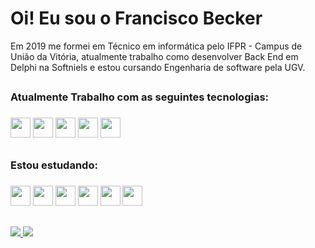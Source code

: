 <h1>Oi! Eu sou o Francisco Becker</h1>

Em 2019 me formei em Técnico em informática pelo IFPR - Campus de União da Vitória, atualmente trabalho como desenvolver Back End em Delphi na Softniels e estou cursando Engenharia de software pela UGV.

##

<h3>Atualmente Trabalho com as seguintes tecnologias:<h3>
<div>
 <img height="32" width="32" src="https://cdn.jsdelivr.net/gh/devicons/devicon/icons/git/git-original.svg" />
 <img height="32" width="32" src="https://cdn.jsdelivr.net/gh/devicons/devicon/icons/github/github-original.svg" />
 <img height="32" width="32" src="https://cdn.simpleicons.org/delphi/#EE1F35" /> 
 <img height="32" width="32" src="https://cdn.jsdelivr.net/gh/devicons/devicon/icons/mysql/mysql-original.svg" /> 
 <img height="32" width="32" src="https://cdn.simpleicons.org/amazonaws/#232F3E" /> 
</div>

## 
 
<h3>Estou estudando:<h3>
<div>
   <img height="32" width="32" src="https://cdn.jsdelivr.net/gh/devicons/devicon/icons/html5/html5-original.svg" />
   <img height="32" width="32" src="https://cdn.jsdelivr.net/gh/devicons/devicon/icons/javascript/javascript-original.svg" />        
   <img height="32" width="32" src="https://cdn.jsdelivr.net/gh/devicons/devicon/icons/vuejs/vuejs-original.svg" />       
   <img height="32" width="32" src="https://cdn.jsdelivr.net/gh/devicons/devicon/icons/react/react-original.svg" />         
   <img height="32" width="32" src="https://cdn.jsdelivr.net/gh/devicons/devicon/icons/kotlin/kotlin-original.svg" />          
   <img height="32" width="32" src="https://cdn.jsdelivr.net/gh/devicons/devicon/icons/postgresql/postgresql-original.svg" />          
</div> 

## 
  
<a href = "https://www.linkedin.com/in/francisco-becker-599649197"><img src="https://img.shields.io/badge/LinkedIn-0077B5?style=for-the-badge&logo=linkedin&logoColor=white"/> <a/>
<a href = "mailto: franciscombecker@gmail.com"><img src="https://img.shields.io/badge/Gmail-D14836?style=for-the-badge&logo=gmail&logoColor=white"/><a/>
